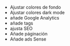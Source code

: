 * Ajustar colores de fondo
* Ajustar colores dark mode
* añade Google Analytics
* añade tags
* ajusta SEO
* Añade páginación
* Añade ads Sense
  